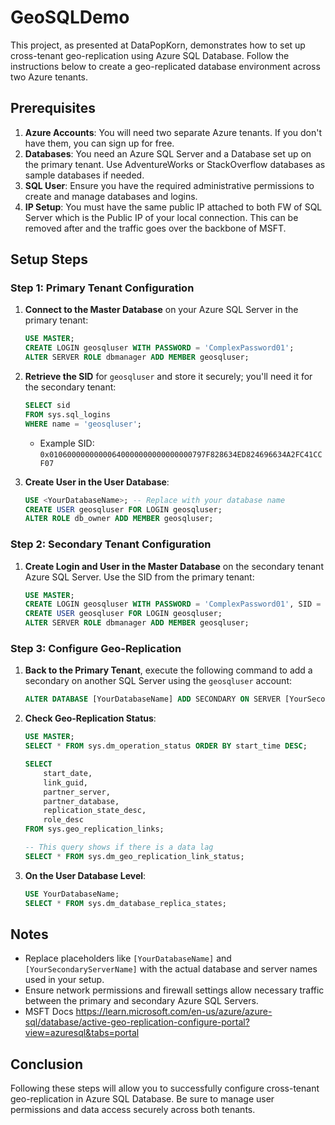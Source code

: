 # GeoSQLDemo

This project, as presented at DataPopKorn, demonstrates how to set up cross-tenant geo-replication using Azure SQL Database. Follow the instructions below to create a geo-replicated database environment across two Azure tenants.

## Prerequisites

1. **Azure Accounts**: You will need two separate Azure tenants. If you don't have them, you can sign up for free.
2. **Databases**: You need an Azure SQL Server and a Database set up on the primary tenant. Use AdventureWorks or StackOverflow databases as sample databases if needed.
3. **SQL User**: Ensure you have the required administrative permissions to create and manage databases and logins.
4. **IP Setup**: You must have the same public IP attached to both FW of SQL Server which is the Public IP of your local connection. This can be removed after and the traffic goes over the backbone of MSFT. 

## Setup Steps

### Step 1: Primary Tenant Configuration

1. **Connect to the Master Database** on your Azure SQL Server in the primary tenant:

    ```sql
    USE MASTER;
    CREATE LOGIN geosqluser WITH PASSWORD = 'ComplexPassword01';
    ALTER SERVER ROLE dbmanager ADD MEMBER geosqluser;
    ```

2. **Retrieve the SID** for `geosqluser` and store it securely; you'll need it for the secondary tenant:

    ```sql
    SELECT sid
    FROM sys.sql_logins
    WHERE name = 'geosqluser';
    ```

    - Example SID: `0x01060000000000640000000000000000797F828634ED824696634A2FC41CCF07`

3. **Create User in the User Database**:

    ```sql
    USE <YourDatabaseName>; -- Replace with your database name
    CREATE USER geosqluser FOR LOGIN geosqluser;
    ALTER ROLE db_owner ADD MEMBER geosqluser;
    ```

### Step 2: Secondary Tenant Configuration

1. **Create Login and User in the Master Database** on the secondary tenant Azure SQL Server. Use the SID from the primary tenant:

    ```sql
    USE MASTER;
    CREATE LOGIN geosqluser WITH PASSWORD = 'ComplexPassword01', SID = 0x01060000000000640000000000000000797F828634ED824696634A2FC41CCF07;
    CREATE USER geosqluser FOR LOGIN geosqluser;
    ALTER SERVER ROLE dbmanager ADD MEMBER geosqluser;
    ```

### Step 3: Configure Geo-Replication

1. **Back to the Primary Tenant**, execute the following command to add a secondary on another SQL Server using the `geosqluser` account:

    ```sql
    ALTER DATABASE [YourDatabaseName] ADD SECONDARY ON SERVER [YourSecondaryServerName];
    ```

2. **Check Geo-Replication Status**:

    ```sql
    USE MASTER;
    SELECT * FROM sys.dm_operation_status ORDER BY start_time DESC;

    SELECT 
        start_date,
        link_guid,
        partner_server,
        partner_database,
        replication_state_desc,
        role_desc
    FROM sys.geo_replication_links;

    -- This query shows if there is a data lag
    SELECT * FROM sys.dm_geo_replication_link_status;
    ```
    
3. **On the User Database Level**:

    ```sql
    USE YourDatabaseName;
    SELECT * FROM sys.dm_database_replica_states;
    ```

## Notes

- Replace placeholders like `[YourDatabaseName]` and `[YourSecondaryServerName]` with the actual database and server names used in your setup.
- Ensure network permissions and firewall settings allow necessary traffic between the primary and secondary Azure SQL Servers.
- MSFT Docs https://learn.microsoft.com/en-us/azure/azure-sql/database/active-geo-replication-configure-portal?view=azuresql&tabs=portal

## Conclusion

Following these steps will allow you to successfully configure cross-tenant geo-replication in Azure SQL Database. Be sure to manage user permissions and data access securely across both tenants.
